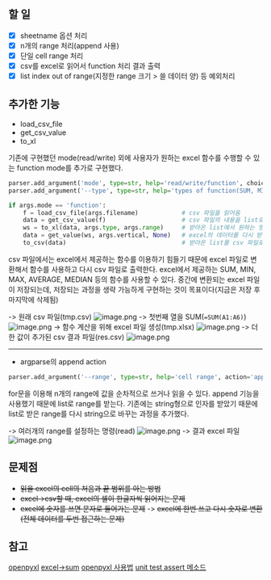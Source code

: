 ## 할 일
- [x] sheetname 옵션 처리
- [x] n개의 range 처리(append 사용)
- [x] 단일 cell range 처리
- [x] csv를 excel로 읽어서 function 처리 결과 출력
- [x] list index out of range(지정한 range 크기 > 쓸 데이터 양) 등 예외처리

## 추가한 기능
* load_csv_file
* get_csv_value
* to_xl

기존에 구현했던 mode(read/write) 외에 사용자가 원하는 excel 함수를 수행할 수 있는 function mode를 추가로 구현했다.
```python
parser.add_argument('mode', type=str, help='read/write/function', choices=['read', 'write', 'function'])
parser.add_argument('--type', type=str, help='types of function(SUM, MIN, MAX, AVERAGE, MEDIAN)', choices=['SUM', 'MIN', 'MAX', 'AVERAGE', 'MEDIAN'])
```
```python             
if args.mode == 'function':
    f = load_csv_file(args.filename)            # csv 파일을 읽어옴
    data = get_csv_value(f)                     # csv 파일의 내용을 list로 받아옴
    ws = to_xl(data, args.type, args.range)     # 받아온 list에서 원하는 영역만큼 계산하고 결과와 함께 excel로 저장
    data = get_value(ws, args.vertical, None)   # excel의 데이터를 다시 받아옴
    to_csv(data)                                # 받아온 list를 csv 파일로 생성
```
csv 파일에서는 excel에서 제공하는 함수를 이용하기 힘들기 때문에 excel 파일로 변환해서 함수를 사용하고 다시 csv 파일로 출력한다. excel에서 제공하는 SUM, MIN, MAX, AVERAGE, MEDIAN 등의 함수를 사용할 수 있다.
중간에 변환되는 excel 파일이 저장되는데, 저장되는 과정을 생략 가능하게 구현하는 것이 목표이다(지금은 저장 후 마지막에 삭제됨)

-> 원래 csv 파일(tmp.csv)
![image.png](/files/2394130345593819501)
-> 첫번째 열을 SUM(``=SUM(A1:A6)``)
![image.png](/files/2392706317690159498)
-> 함수 계산을 위해 excel 파일 생성(tmp.xlsx)
![image.png](/files/2394129858995501663)
-> 더한 값이 추가된 csv 결과 파일(res.csv)
![image.png](/files/2392706609908589083)

---
* argparse의 append action

```python
parser.add_argument('--range', type=str, help='cell range', action='append')
```
for문을 이용해 n개의 range에 값을 순차적으로 쓰거나 읽을 수 있다. append 기능을 사용했기 때문에 list로 range를 받는다. 기존에는 string형으로 인자를 받았기 때문에 list로 받은 range를 다시 string으로 바꾸는 과정을 추가했다.

-> 여러개의 range를 설정하는 명령(read)
![image.png](/files/2394161292359158216)
-> 결과 excel 파일
![image.png](/files/2394161000072633878)


## 문제점
* ~~읽을 excel의 cell의 처음과 끝 범위를 아는 방법~~
* ~~excel->csv할 때, excel의 셀이 한글자씩 읽어지는 문제~~
* ~~excel에 숫자를 쓰면 문자로 들어가는 문제~~ -> ~~excel에 한번 쓰고 다시 숫자로 변환(전체 데이터를 두번 접근하는 문제)~~

## 참고
[openpyxl](http://myjamong.tistory.com/51)
[excel->sum](http://pythonstudy.xyz/python/article/405-파이썬-엑셀-사용하기)
[openpyxl 사용법](http://zetcode.com/articles/openpyxl/)
[unit test assert 메소드](https://suwoni-codelab.com/python%20기본/2018/03/15/Python-Basic-unittest/)
